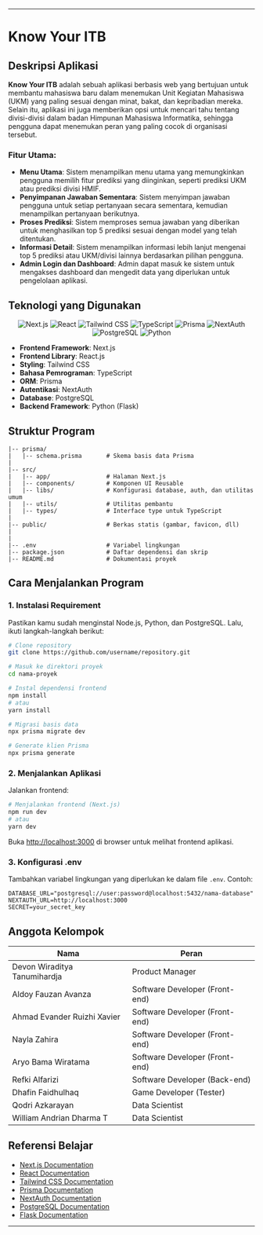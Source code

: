 
---

# **Know Your ITB**

## **Deskripsi Aplikasi**

**Know Your ITB** adalah sebuah aplikasi berbasis web yang bertujuan untuk membantu mahasiswa baru dalam menemukan Unit Kegiatan Mahasiswa (UKM) yang paling sesuai dengan minat, bakat, dan kepribadian mereka. Selain itu, aplikasi ini juga memberikan opsi untuk mencari tahu tentang divisi-divisi dalam badan Himpunan Mahasiswa Informatika, sehingga pengguna dapat menemukan peran yang paling cocok di organisasi tersebut.

### **Fitur Utama:**
- **Menu Utama**: Sistem menampilkan menu utama yang memungkinkan pengguna memilih fitur prediksi yang diinginkan, seperti prediksi UKM atau prediksi divisi HMIF.
- **Penyimpanan Jawaban Sementara**: Sistem menyimpan jawaban pengguna untuk setiap pertanyaan secara sementara, kemudian menampilkan pertanyaan berikutnya.
- **Proses Prediksi**: Sistem memproses semua jawaban yang diberikan untuk menghasilkan top 5 prediksi sesuai dengan model yang telah ditentukan.
- **Informasi Detail**: Sistem menampilkan informasi lebih lanjut mengenai top 5 prediksi atau UKM/divisi lainnya berdasarkan pilihan pengguna.
- **Admin Login dan Dashboard**: Admin dapat masuk ke sistem untuk mengakses dashboard dan mengedit data yang diperlukan untuk pengelolaan aplikasi.

## **Teknologi yang Digunakan**

<div align="center">

![Next.js](https://img.shields.io/badge/Next.js-000000?style=for-the-badge&logo=next.js&logoColor=white)
![React](https://img.shields.io/badge/React-20232A?style=for-the-badge&logo=react&logoColor=61DAFB)
![Tailwind CSS](https://img.shields.io/badge/Tailwind_CSS-38B2AC?style=for-the-badge&logo=tailwind-css&logoColor=white)
![TypeScript](https://img.shields.io/badge/TypeScript-007ACC?style=for-the-badge&logo=typescript&logoColor=white)
![Prisma](https://img.shields.io/badge/Prisma-2D3748?style=for-the-badge&logo=prisma&logoColor=white)
![NextAuth](https://img.shields.io/badge/NextAuth-000000?style=for-the-badge&logo=next.js&logoColor=white)
![PostgreSQL](https://img.shields.io/badge/PostgreSQL-316192?style=for-the-badge&logo=postgresql&logoColor=white)
![Python](https://img.shields.io/badge/Python-3776AB?style=for-the-badge&logo=python&logoColor=white)
</div>

- **Frontend Framework**: Next.js
- **Frontend Library**: React.js
- **Styling**: Tailwind CSS
- **Bahasa Pemrograman**: TypeScript
- **ORM**: Prisma
- **Autentikasi**: NextAuth
- **Database**: PostgreSQL
- **Backend Framework**: Python (Flask)

## **Struktur Program**

```plaintext
|-- prisma/
|   |-- schema.prisma       # Skema basis data Prisma
|
|-- src/
|   |-- app/                # Halaman Next.js
|   |-- components/         # Komponen UI Reusable
|   |-- libs/               # Konfigurasi database, auth, dan utilitas umum
|   |-- utils/              # Utilitas pembantu
|   |-- types/              # Interface type untuk TypeScript
|
|-- public/                 # Berkas statis (gambar, favicon, dll)
|
|
|-- .env                    # Variabel lingkungan
|-- package.json            # Daftar dependensi dan skrip
|-- README.md               # Dokumentasi proyek
```

## **Cara Menjalankan Program**

### **1. Instalasi Requirement**
Pastikan kamu sudah menginstal Node.js, Python, dan PostgreSQL. Lalu, ikuti langkah-langkah berikut:

```bash
# Clone repository
git clone https://github.com/username/repository.git

# Masuk ke direktori proyek
cd nama-proyek

# Instal dependensi frontend
npm install
# atau
yarn install

# Migrasi basis data
npx prisma migrate dev

# Generate klien Prisma
npx prisma generate
```

### **2. Menjalankan Aplikasi**
Jalankan frontend:

```bash
# Menjalankan frontend (Next.js)
npm run dev
# atau
yarn dev
```

Buka [http://localhost:3000](http://localhost:3000) di browser untuk melihat frontend aplikasi.

### **3. Konfigurasi .env**
Tambahkan variabel lingkungan yang diperlukan ke dalam file `.env`. Contoh:

```
DATABASE_URL="postgresql://user:password@localhost:5432/nama-database"
NEXTAUTH_URL=http://localhost:3000
SECRET=your_secret_key
```

## **Anggota Kelompok**

| Nama        | Peran          |
|-------------|----------------|
| Devon Wiraditya Tanumihardja       | Product Manager |
| Aldoy Fauzan Avanza        |  Software Developer (Front-end)    |
| Ahmad Evander Ruizhi Xavier       |  Software Developer (Front-end)    |
| Nayla Zahira        |  Software Developer (Front-end)    |
| Aryo Bama Wiratama        |  Software Developer (Front-end)    |
| Refki Alfarizi        |  Software Developer (Back-end)    |
| Dhafin Faidhulhaq        |  Game Developer (Tester)   |
| Qodri Azkarayan        |  Data Scientist    |
| William Andrian Dharma T        |  Data Scientist    |


## **Referensi Belajar**
- [Next.js Documentation](https://nextjs.org/docs)
- [React Documentation](https://reactjs.org/docs/getting-started.html)
- [Tailwind CSS Documentation](https://tailwindcss.com/docs)
- [Prisma Documentation](https://www.prisma.io/docs)
- [NextAuth Documentation](https://next-auth.js.org/getting-started/introduction)
- [PostgreSQL Documentation](https://www.postgresql.org/docs/)
- [Flask Documentation](https://flask.palletsprojects.com/en/2.0.x/)

---

